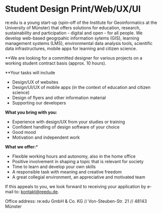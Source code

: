 # Student Design Print/Web/UX/UI

re:edu is a young start-up (spin-off of the Institute for Geoinformatics at the University of Münster) that offers solutions for education, research, sustainability and participation - digital and open - for all people. We develop web-based geogrpahic information sytems (GIS), learning management systems (LMS), environmental data analysis tools, scientific data infrastructures, mobile apps for learning and citizen science.

**We are looking for a committed designer for various projects on a working student contract basis (approx. 10 hours).

**Your tasks will include

- Design/UX of websites
- Design/UI/UX of mobile apps (in the context of education and citizen science)
- Design of flyers and other information material
- Supporting our developers

**What you bring with you:**

- Experience with design/UX from your studies or training
- Confident handling of design software of your choice
- Good mood
- Motivation and independent work

**What we offer:***

- Flexible working hours and autonomy, also in the home office
- Positive involvement in shaping a topic that is relevant for society
- Time to learn and develop your own skills
- A responsible task with meaning and creative freedom
- A great collegial environment, an appreciative and motivated team

If this appeals to you, we look forward to receiving your application by e-mail to: kontakt@reedu.de.

Office address:
re:edu GmbH \& Co. KG // Von-Steuben-Str. 21 // 48143 Münster

